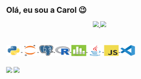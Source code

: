 ## Olá, eu sou a Carol 😉

<div align="center">
  <a href="https://github.com/carolmoraescruz">
  <img height="150em" src="https://github-readme-stats.vercel.app/api?username=carolmoraescruz&show_icons=true&theme=nord&include_all_commits=true&count_private=true"/>
  <img height="150em" src="https://github-readme-stats.vercel.app/api/top-langs/?username=carolmoraescruz&layout=compact&langs_count=7&theme=nord"/>

##
    
</div>
<div style="display: inline_block"><br>
  <img align="center" alt="Python"     height="30" width="40" src="https://github.com/devicons/devicon/blob/master/icons/python/python-original.svg">
  <img align="center" alt="Jupyter"    height="30" width="40" src="https://github.com/devicons/devicon/blob/master/icons/jupyter/jupyter-original.svg">
  <img align="center" alt="PostgreSQL" height="30" width="40" src="https://github.com/devicons/devicon/blob/master/icons/postgresql/postgresql-original.svg">
  <img align="center" alt="R"          height="30" width="40" src="https://github.com/devicons/devicon/blob/master/icons/r/r-original.svg">
  <img align="center" alt="Minitab"    height="30" width="40" src="https://github.com/devicons/devicon/blob/master/icons/minitab/minitab-original.svg">
  <img align="center" alt="Java"       height="30" width="40" src="https://github.com/devicons/devicon/blob/master/icons/java/java-original.svg">
  <img align="center" alt="Javascript" height="30" width="40" src="https://github.com/devicons/devicon/blob/master/icons/javascript/javascript-original.svg">
  <img align="center" alt="VS Code"    height="30" width="40" src="https://github.com/devicons/devicon/blob/master/icons/vscode/vscode-original.svg">
</div>
  
##
  
<div> 
  <a href = "mailto:carolmoraescruz@gmail.com"><img src="https://img.shields.io/badge/-Gmail-%23333?style=for-the-badge&logo=gmail&logoColor=white" target="_blank"></a>
  <a href = "https://www.linkedin.com/in/caroline-moraes-da-cruz/" target="_blank"><img src="https://img.shields.io/badge/-LinkedIn-%230077B5?style=for-the-badge&logo=linkedin&logoColor=white" target="_blank"></a> 
 
</div>  
